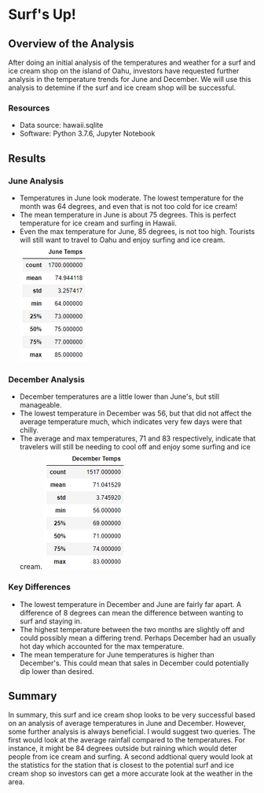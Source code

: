 # Surf's Up!

## Overview of the Analysis
After doing an initial analysis of the temperatures and weather for a surf and ice cream shop on the island of Oahu, investors have requested further analysis in the temperature trends for June and December. We will use this analysis to detemine if the surf and ice cream shop will be successful.
### Resources
- Data source: hawaii.sqlite
- Software: Python 3.7.6, Jupyter Notebook

## Results
### June Analysis
- Temperatures in June look moderate. The lowest temperature for the month was 64 degrees, and even that is not too cold for ice cream!
- The mean temperature in June is about 75 degrees. This is perfect temperature for ice cream and surfing in Hawaii.
- Even the max temperature for June, 85 degrees, is not too high. Tourists will still want to travel to Oahu and enjoy surfing and ice cream.
![june_temps.png](Resources/june_temps.png)

### December Analysis
- December temperatures are a little lower than June's, but still manageable.
- The lowest temperature in December was 56, but that did not affect the average temperature much, which indicates very few days were that chilly.
- The average and max temperatures, 71 and 83 respectively, indicate that travelers will still be needing to cool off and enjoy some surfing and ice cream.
![dec_temps.png](Resources/dec_temps.png)

### Key Differences
- The lowest temperature in December and June are fairly far apart. A difference of 8 degrees can mean the difference between wanting to surf and staying in.
- The highest temperature between the two months are slightly off and could possibly mean a differing trend. Perhaps December had an usually hot day which accounted for the max temperature.
- The mean temperature for June temperatures is higher than December's. This could mean that sales in December could potentially dip lower than desired.

## Summary
In summary, this surf and ice cream shop looks to be very successful based on an analysis of average temperatures in June and December. However, some further analysis is always beneficial. I would suggest two queries. The first would look at the average rainfall compared to the temperatures. For instance, it might be 84 degrees outside but raining which would deter people from ice cream and surfing. A second addtional query would look at the statistics for the station that is closest to the potential surf and ice cream shop so investors can get a more accurate look at the weather in the area.
